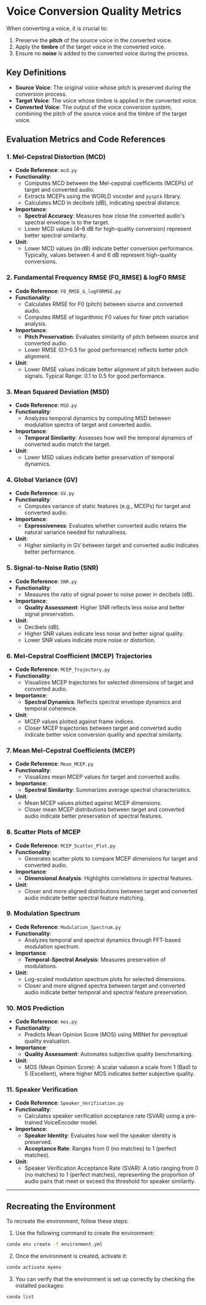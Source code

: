 # Voice Conversion Quality Metrics

When converting a voice, it is crucial to:

1. Preserve the **pitch** of the source voice in the converted voice.
2. Apply the **timbre** of the target voice in the converted voice.
3. Ensure no **noise** is added to the converted voice during the process.

## Key Definitions

- **Source Voice**: The original voice whose pitch is preserved during the conversion process.
- **Target Voice**: The voice whose timbre is applied in the converted voice.
- **Converted Voice**: The output of the voice conversion system, combining the pitch of the source voice and the timbre of the target voice.

## Evaluation Metrics and Code References

### 1. **Mel-Cepstral Distortion (MCD)**

- **Code Reference**: `mcd.py`
- **Functionality**:
  - Computes MCD between the Mel-cepstral coefficients (MCEPs) of target and converted audio.
  - Extracts MCEPs using the WORLD vocoder and `pysptk` library.
  - Calculates MCD in decibels (dB), indicating spectral distance.
- **Importance**:
  - **Spectral Accuracy**: Measures how close the converted audio's spectral envelope is to the target.
  - Lower MCD values (4–6 dB for high-quality conversion) represent better spectral similarity.
- **Unit**:
  - Lower MCD values (in dB) indicate better conversion performance. Typically, values between 4 and 6 dB represent high-quality conversions.

### 2. **Fundamental Frequency RMSE (F0_RMSE) & logF0 RMSE**

- **Code Reference**: `F0_RMSE_&_logF0RMSE.py`
- **Functionality**:
  - Calculates RMSE for F0 (pitch) between source and converted audio.
  - Computes RMSE of logarithmic F0 values for finer pitch variation analysis.
- **Importance**:
  - **Pitch Preservation**: Evaluates similarity of pitch between source and converted audio.
  - Lower RMSE (0.1–0.5 for good performance) reflects better pitch alignment.
- **Unit**:
  - Lower RMSE values indicate better alignment of pitch between audio signals. Typical Range: 0.1 to 0.5 for good performance.

### 3. **Mean Squared Deviation (MSD)**

- **Code Reference**: `MSD.py`
- **Functionality**:
  - Analyzes temporal dynamics by computing MSD between modulation spectra of target and converted audio.
- **Importance**:
  - **Temporal Similarity**: Assesses how well the temporal dynamics of converted audio match the target.
- **Unit**:
  - Lower MSD values indicate better preservation of temporal dynamics.

### 4. **Global Variance (GV)**

- **Code Reference**: `GV.py`
- **Functionality**:
  - Computes variance of static features (e.g., MCEPs) for target and converted audio.
- **Importance**:
  - **Expressiveness**: Evaluates whether converted audio retains the natural variance needed for naturalness.
- **Unit**:
  - Higher similarity in GV between target and converted audio indicates better performance.

### 5. **Signal-to-Noise Ratio (SNR)**

- **Code Reference**: `SNR.py`
- **Functionality**:
  - Measures the ratio of signal power to noise power in decibels (dB).
- **Importance**:
  - **Quality Assessment**: Higher SNR reflects less noise and better signal preservation.
- **Unit**:
  - Decibels (dB).
  - Higher SNR values indicate less noise and better signal quality.
  - Lower SNR values indicate more noise or distortion.

### 6. **Mel-Cepstral Coefficient (MCEP) Trajectories**

- **Code Reference**: `MCEP_Trajectory.py`
- **Functionality**:
  - Visualizes MCEP trajectories for selected dimensions of target and converted audio.
- **Importance**:
  - **Spectral Dynamics**: Reflects spectral envelope dynamics and temporal coherence.
- **Unit**:
  - MCEP values plotted against frame indices.
  - Closer MCEP trajectories between target and converted audio indicate better voice conversion quality and spectral similarity.

### 7. **Mean Mel-Cepstral Coefficients (MCEP)**

- **Code Reference**: `Mean_MCEP.py`
- **Functionality**:
  - Visualizes mean MCEP values for target and converted audio.
- **Importance**:
  - **Spectral Similarity**: Summarizes average spectral characteristics.
- **Unit**:
  - Mean MCEP values plotted against MCEP dimensions.
  - Closer mean MCEP distributions between target and converted audio indicate better preservation of spectral features.

### 8. **Scatter Plots of MCEP**

- **Code Reference**: `MCEP_Scatter_Plot.py`
- **Functionality**:
  - Generates scatter plots to compare MCEP dimensions for target and converted audio.
- **Importance**:
  - **Dimensional Analysis**: Highlights correlations in spectral features.
- **Unit**:
  - Closer and more aligned distributions between target and converted audio indicate better spectral feature matching.

### 9. **Modulation Spectrum**

- **Code Reference**: `Modulation_Spectrum.py`
- **Functionality**:
  - Analyzes temporal and spectral dynamics through FFT-based modulation spectrum.
- **Importance**:
  - **Temporal-Spectral Analysis**: Measures preservation of modulations.
- **Unit**:
  - Log-scaled modulation spectrum plots for selected dimensions.
  - Closer and more aligned spectra between target and converted audio indicate better temporal and spectral feature preservation.

### 10. **MOS Prediction**

- **Code Reference**: `mos.py`
- **Functionality**:
  - Predicts Mean Opinion Score (MOS) using MBNet for perceptual quality evaluation.
- **Importance**:
  - **Quality Assessment**: Automates subjective quality benchmarking.
- **Unit**:
  - MOS (Mean Opinion Score): A scalar valueon a scale from 1 (Bad) to 5 (Excellent), where higher MOS indicates better subjective quality.

### 11. **Speaker Verification**

- **Code Reference**: `Speaker_Verification.py`
- **Functionality**:
  - Calculates speaker verification acceptance rate (SVAR) using a pre-trained VoiceEncoder model.
- **Importance**:
  - **Speaker Identity**: Evaluates how well the speaker identity is preserved.
  - **Acceptance Rate**: Ranges from 0 (no matches) to 1 (perfect matches).
- **Unit**:
  - Speaker Verification Acceptance Rate (SVAR): A ratio ranging from 0 (no matches) to 1 (perfect matches), representing the proportion of audio pairs that meet or exceed the threshold for speaker similarity.

---

## Recreating the Environment

To recreate the environment, follow these steps:

1. Use the following command to create the environment:

```bash
conda env create -f environment.yml
```

2. Once the environment is created, activate it:

```bash
conda activate myenv
```

3. You can verify that the environment is set up correctly by checking the installed packages:

```bash
conda list
```
